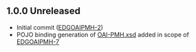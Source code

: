 ## 1.0.0 Unreleased
 * Initial commit ([EDGOAIPMH-2](https://issues.folio.org/projects/EDGOAIPMH/issues/EDGOAIPMH-2))
 * POJO binding generation of [OAI-PMH.xsd](http://www.openarchives.org/OAI/2.0/OAI-PMH.xsd) added in scope of [EDGOAIPMH-7](https://issues.folio.org/projects/EDGOAIPMH/issues/EDGOAIPMH-7)

